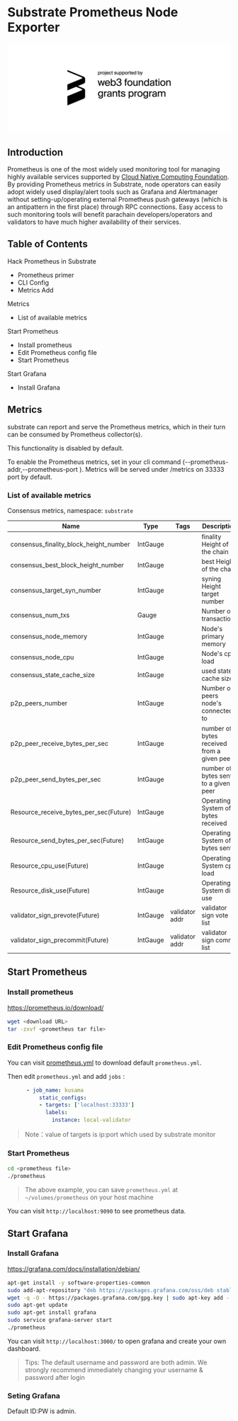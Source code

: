 # Substrate Prometheus Node Exporter
![grants](./photo_2019-12-13_16-32-53.jpg)
## Introduction

Prometheus is one of the most widely used monitoring tool for managing highly available services supported by [Cloud Native Computing Foundation](https://www.cncf.io/). By providing Prometheus metrics in Substrate, node operators can easily adopt widely used display/alert tools such as Grafana and Alertmanager without setting-up/operating external Prometheus push gateways (which is an antipattern in the first place) through RPC connections. Easy access to such monitoring tools will benefit parachain developers/operators and validators to have much higher availability of their services.

## Table of Contents

Hack Prometheus in Substrate
 - Prometheus primer
 - CLI Config
 - Metrics Add

Metrics
 - List of available metrics

Start Prometheus
 - Install prometheus
 - Edit Prometheus config file
 - Start Prometheus

Start Grafana
 - Install Grafana

## Metrics

substrate can report and serve the Prometheus metrics, which in their turn can be consumed by Prometheus collector(s).

This functionality is disabled by default.

To enable the Prometheus metrics, set in your cli command (--prometheus-addr,--prometheus-port ). 
Metrics will be served under /metrics on 33333 port by default.

### List of available metrics


Consensus metrics, namespace: `substrate`

| **Name**                               | **Type**  | **Tags** | **Description**                                                 |
| -------------------------------------- | --------- | -------- | --------------------------------------------------------------- |
| consensus_finality_block_height_number | IntGauge  |          | finality Height of the chain                                    |
| consensus_best_block_height_number     | IntGauge  |          | best Height of the chain                                        |
| consensus_target_syn_number            | IntGauge  |          | syning Height target number                                     |
| consensus_num_txs                      | Gauge     |          | Number of transactions                                          |
| consensus_node_memory                  | IntGauge  |          | Node's primary memory                                           |
| consensus_node_cpu                     | IntGauge  |          | Node's cpu load                                                 |
| consensus_state_cache_size             | IntGauge  |          | used state cache size                             			  |
| p2p_peers_number                       | IntGauge  |          | Number of peers node's connected to                             |
| p2p_peer_receive_bytes_per_sec         | IntGauge  |          | number of bytes received from a given peer                      |
| p2p_peer_send_bytes_per_sec            | IntGauge  |          | number of bytes sent to a given peer                            |
| Resource_receive_bytes_per_sec(Future) | IntGauge  |          | Operating System of bytes received                              |
| Resource_send_bytes_per_sec(Future)    | IntGauge  |          | Operating System of bytes sent                                  |
| Resource_cpu_use(Future)               | IntGauge  |          | Operating System cpu load                                       |
| Resource_disk_use(Future)              | IntGauge  |          | Operating System disk use                                       |
| validator_sign_prevote(Future)         | IntGauge  | validator addr | validator sign vote list                               	  |
| validator_sign_precommit(Future)       | IntGauge  | validator addr | validator sign commit list                                |


## Start Prometheus
### Install prometheus

https://prometheus.io/download/
```bash
wget <download URL>
tar -zxvf <prometheus tar file>
```

### Edit Prometheus config file

You can visit [prometheus.yml](https://github.com/prometheus/prometheus/blob/master/documentation/examples/prometheus.yml) to download default `prometheus.yml`.

Then edit `prometheus.yml` and add `jobs` :

```yaml
      - job_name: kusama
          static_configs:
          - targets: ['localhost:33333']
            labels:
              instance: local-validator
```

> Note：value of targets is ip:port which used by substrate monitor 

### Start Prometheus

```bash
cd <prometheus file>
./prometheus
```

> The above example, you can save `prometheus.yml` at `~/volumes/prometheus` on your host machine

You can visit `http://localhost:9090` to see prometheus data.



## Start Grafana
### Install Grafana
https://grafana.com/docs/installation/debian/

```bash
apt-get install -y software-properties-common
sudo add-apt-repository "deb https://packages.grafana.com/oss/deb stable main"
wget -q -O - https://packages.grafana.com/gpg.key | sudo apt-key add -
sudo apt-get update
sudo apt-get install grafana
sudo service grafana-server start
./prometheus
```

You can visit `http://localhost:3000/` to open grafana and create your own dashboard.

> Tips: The default username and password are both admin. We strongly recommend immediately changing your username & password after login

### Seting Grafana

Default ID:PW is admin.
